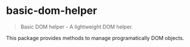 # basic-dom-helper

>Basic DOM helper - A lightweight DOM helper.

This package provides methods to manage programatically DOM objects.
